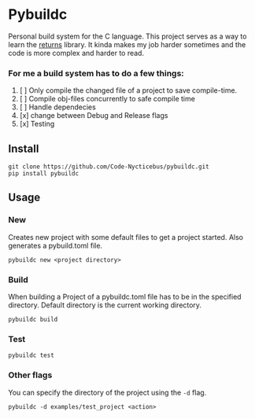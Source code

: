 # Pybuildc

Personal build system for the C language. This project serves as a way to learn the [returns](https://github.com/dry-python/returns) library. It kinda makes my job harder sometimes and the code is more complex and harder to read.


### For me a build system has to do a few things:

1. [ ] Only compile the changed file of a project to save compile-time.
2. [ ] Compile obj-files concurrently to safe compile time
3. [ ] Handle dependecies
4. [x] change between Debug and Release flags
5. [x] Testing

## Install

```terminal
git clone https://github.com/Code-Nycticebus/pybuildc.git
pip install pybuildc
```

## Usage

### New

Creates new project with some default files to get a project started.
Also generates a pybuild.toml file.

```terminal
pybuildc new <project directory>
```

### Build

When building a Project of a pybuildc.toml file has to be in the specified directory.
Default directory is the current working directory.

```terminal
pybuildc build
```
### Test

```terminal
pybuildc test
```
### Other flags

You can specify the directory of the project using the ```-d``` flag. 

```terminal
pybuildc -d examples/test_project <action>
```
